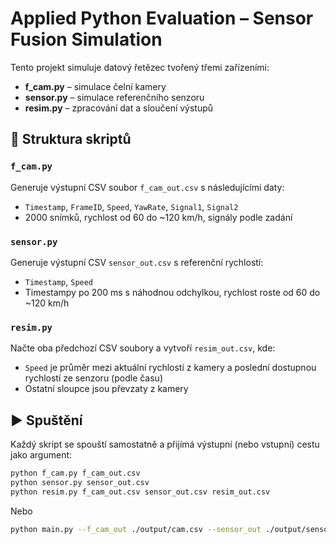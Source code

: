 # Applied Python Evaluation – Sensor Fusion Simulation

Tento projekt simuluje datový řetězec tvořený třemi zařízeními:
- **f_cam.py** – simulace čelní kamery
- **sensor.py** – simulace referenčního senzoru
- **resim.py** – zpracování dat a sloučení výstupů

## 🧩 Struktura skriptů

### `f_cam.py`
Generuje výstupní CSV soubor `f_cam_out.csv` s následujícími daty:
- `Timestamp`, `FrameID`, `Speed`, `YawRate`, `Signal1`, `Signal2`
- 2000 snímků, rychlost od 60 do ~120 km/h, signály podle zadání

### `sensor.py`
Generuje výstupní CSV `sensor_out.csv` s referenční rychlostí:
- `Timestamp`, `Speed`
- Timestampy po 200 ms s náhodnou odchylkou, rychlost roste od 60 do ~120 km/h

### `resim.py`
Načte oba předchozí CSV soubory a vytvoří `resim_out.csv`, kde:
- `Speed` je průměr mezi aktuální rychlostí z kamery a poslední dostupnou rychlostí ze senzoru (podle času)
- Ostatní sloupce jsou převzaty z kamery

## ▶️ Spuštění

Každý skript se spouští samostatně a přijímá výstupní (nebo vstupní) cestu jako argument:

```bash
python f_cam.py f_cam_out.csv
python sensor.py sensor_out.csv
python resim.py f_cam_out.csv sensor_out.csv resim_out.csv
```
Nebo
```bash
python main.py --f_cam_out ./output/cam.csv --sensor_out ./output/sensor.csv --resim_out ./output/resim.csv


